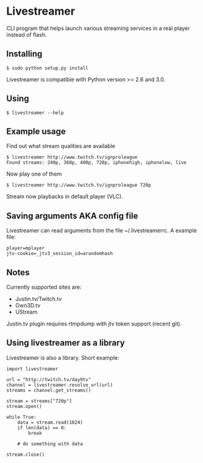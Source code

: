 Livestreamer
============
CLI program that helps launch various streaming services in a real player instead of flash.


Installing
----------
    $ sudo python setup.py install
Livestreamer is compatible with Python version >= 2.6 and 3.0.


Using
-----
    $ livestreamer --help


Example usage
-------------
Find out what stream qualities are available

    $ livestreamer http://www.twitch.tv/ignproleague
    Found streams: 240p, 360p, 480p, 720p, iphonehigh, iphonelow, live

Now play one of them

    $ livestreamer http://www.twitch.tv/ignproleague 720p

Stream now playbacks in default player (VLC).


Saving arguments AKA config file
--------------------------------
Livestreamer can read arguments from the file ~/.livestreamerrc.
A example file:

    player=mplayer
    jtv-cookie=_jtv3_session_id=arandomhash


Notes
-----
Currently supported sites are:

* Justin.tv/Twitch.tv
* Own3D.tv
* UStream

Justin.tv plugin requires rtmpdump with jtv token support (recent git).


Using livestreamer as a library
-------------------------------
Livestreamer is also a library. Short example:

    import livestreamer

    url = "http://twitch.tv/day9tv"
    channel = livestreamer.resolve_url(url)
    streams = channel.get_streams()

    stream = streams["720p"]
    stream.open()

    while True:
        data = stream.read(1024)
        if len(data) == 0:
            break

        # do something with data

    stream.close()

